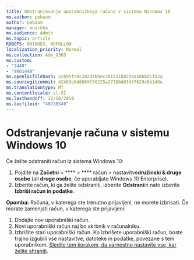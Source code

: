 ```yaml
---
title: Odstranjevanje uporabniškega računa v sistemu Windows 10
ms.author: pebaum
author: pebaum
manager: mnirkhe
ms.audience: Admin
ms.topic: article
ROBOTS: NOINDEX, NOFOLLOW
localization_priority: Normal
ms.collection: Adm_O365
ms.custom:
- "3449"
- "9001448"
ms.openlocfilehash: 2cb95fc0c202d4bbec361531b8234a50bbdcfa2a
ms.sourcegitcommit: 42463e8d8869f36225a27388d83d37629c6b149e
ms.translationtype: MT
ms.contentlocale: sl-SI
ms.lasthandoff: 12/18/2019
ms.locfileid: "40738549"
---
```

# <a name="remove-an-account-in-windows-10"></a>Odstranjevanje računa v sistemu Windows 10

Če želite odstraniti račun iz sistema Windows 10:

1. Pojdite na **Začetni** > **** > **** račun > nastavitve**družinski & druge osebe** (ali **druge osebe**, če uporabljate Windows 10 Enterprise).
2. Izberite račun, ki ga želite odstraniti, izberite **Odstrani**in nato izberite **Izbriši račun in podatke**.
 
**Opomba:** Računa, v katerega ste trenutno prijavljeni, ne morete izbrisati.  Če morate zamenjati račun, v katerega ste prijavljeni:

1. Dodajte nov uporabniški račun.
2. Novi uporabniški račun naj bo skrbnik v računalniku.
3. Izbrišite stari uporabniški račun. Ko izbrišete uporabniški račun, boste trajno izgubili vse nastavitve, datoteke in podatke, povezane s tem uporabnikom. [Sledite tem korakom, da varnostno nastavite vse, kar želite shraniti](https://support.microsoft.com/help/4027408/windows-10-backup-and-restore).